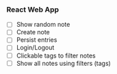 ### React Web App
- [ ] Show random note
- [ ] Create note
- [ ] Persist entries
- [ ] Login/Logout
- [ ] Clickable tags to filter notes
- [ ] Show all notes using filters (tags)